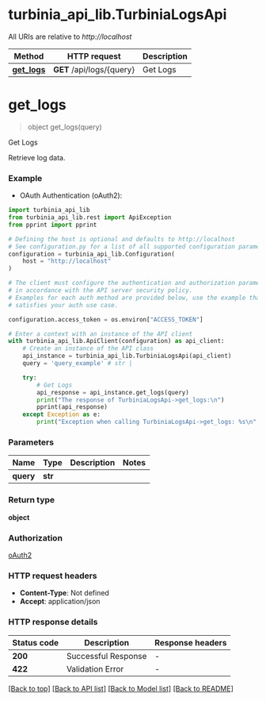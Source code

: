 # turbinia_api_lib.TurbiniaLogsApi

All URIs are relative to *http://localhost*

Method | HTTP request | Description
------------- | ------------- | -------------
[**get_logs**](TurbiniaLogsApi.md#get_logs) | **GET** /api/logs/{query} | Get Logs


# **get_logs**
> object get_logs(query)

Get Logs

Retrieve log data.

### Example

* OAuth Authentication (oAuth2):

```python
import turbinia_api_lib
from turbinia_api_lib.rest import ApiException
from pprint import pprint

# Defining the host is optional and defaults to http://localhost
# See configuration.py for a list of all supported configuration parameters.
configuration = turbinia_api_lib.Configuration(
    host = "http://localhost"
)

# The client must configure the authentication and authorization parameters
# in accordance with the API server security policy.
# Examples for each auth method are provided below, use the example that
# satisfies your auth use case.

configuration.access_token = os.environ["ACCESS_TOKEN"]

# Enter a context with an instance of the API client
with turbinia_api_lib.ApiClient(configuration) as api_client:
    # Create an instance of the API class
    api_instance = turbinia_api_lib.TurbiniaLogsApi(api_client)
    query = 'query_example' # str | 

    try:
        # Get Logs
        api_response = api_instance.get_logs(query)
        print("The response of TurbiniaLogsApi->get_logs:\n")
        pprint(api_response)
    except Exception as e:
        print("Exception when calling TurbiniaLogsApi->get_logs: %s\n" % e)
```



### Parameters


Name | Type | Description  | Notes
------------- | ------------- | ------------- | -------------
 **query** | **str**|  | 

### Return type

**object**

### Authorization

[oAuth2](../README.md#oAuth2)

### HTTP request headers

 - **Content-Type**: Not defined
 - **Accept**: application/json

### HTTP response details

| Status code | Description | Response headers |
|-------------|-------------|------------------|
**200** | Successful Response |  -  |
**422** | Validation Error |  -  |

[[Back to top]](#) [[Back to API list]](../README.md#documentation-for-api-endpoints) [[Back to Model list]](../README.md#documentation-for-models) [[Back to README]](../README.md)

